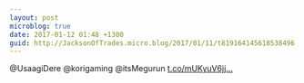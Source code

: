 ```yaml
---
layout: post
microblog: true
date: 2017-01-12 01:48 +1300
guid: http://JacksonOfTrades.micro.blog/2017/01/11/t819164145618538496.html
---
```

@UsaagiDere @korigaming @itsMegurun [t.co/mUKyuV6jj...](https://t.co/mUKyuV6jje)
